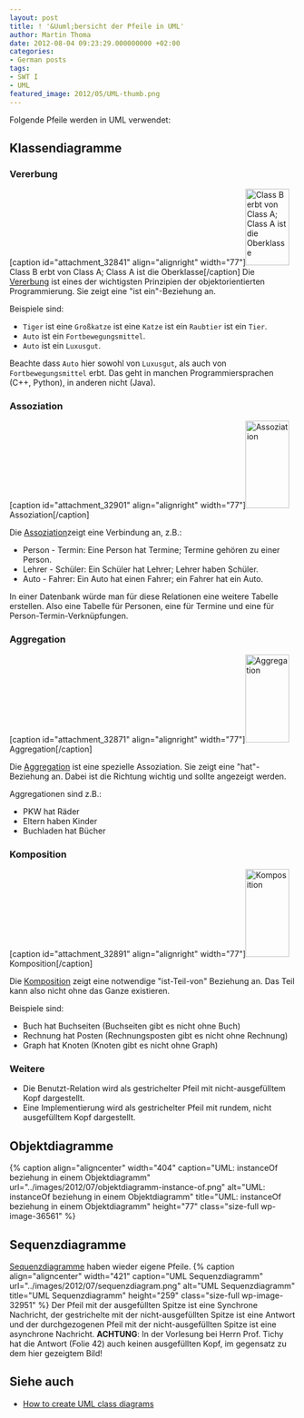 ```yaml
---
layout: post
title: ! '&Uuml;bersicht der Pfeile in UML'
author: Martin Thoma
date: 2012-08-04 09:23:29.000000000 +02:00
categories:
- German posts
tags:
- SWT I
- UML
featured_image: 2012/05/UML-thumb.png
---
```

Folgende Pfeile werden in UML verwendet:
<h2>Klassendiagramme</h2>
<h3>Vererbung</h3>
[caption id="attachment_32841" align="alignright" width="77"]<a href="http://martin-thoma.com/wp-content/uploads/2012/07/UML-vererbung.png"><img class="size-full wp-image-32841 " title="Class B erbt von Class A; Class A ist die Oberklasse" src="http://martin-thoma.com/wp-content/uploads/2012/07/UML-vererbung.png" alt="Class B erbt von Class A; Class A ist die Oberklasse" width="77" height="135" /></a> Class B erbt von Class A; Class A ist die Oberklasse[/caption]
Die <a href="http://de.wikipedia.org/wiki/Vererbung_(Programmierung)">Vererbung</a> ist eines der wichtigsten Prinzipien der objektorientierten Programmierung. Sie zeigt eine "ist ein"-Beziehung an.

Beispiele sind:
<ul>
  <li><code>Tiger</code> ist eine <code>Gro&szlig;katze</code> ist eine <code>Katze</code> ist ein <code>Raubtier</code> ist ein <code>Tier</code>.</li>
  <li><code>Auto</code> ist ein <code>Fortbewegungsmittel</code>.</li>
  <li><code>Auto</code> ist ein <code>Luxusgut</code>.</li>
</ul>

Beachte dass <code>Auto</code> hier sowohl von <code>Luxusgut</code>, als auch von <code>Fortbewegungsmittel</code> erbt. Das geht in manchen Programmiersprachen (C++, Python), in anderen nicht (Java). 

<h3>Assoziation</h3>
[caption id="attachment_32901" align="alignright" width="77"]<a href="http://martin-thoma.com/wp-content/uploads/2012/07/UML-assoziation.png"><img class="size-full wp-image-32901 " title="Assoziation" src="http://martin-thoma.com/wp-content/uploads/2012/07/UML-assoziation.png" alt="Assoziation" width="77" height="154" /></a> Assoziation[/caption]

Die <a href="http://de.wikipedia.org/wiki/Assoziation_(UML)">Assoziation</a>zeigt eine Verbindung an, z.B.:
<ul>
	<li>Person - Termin: Eine Person hat Termine; Termine geh&ouml;ren zu einer Person.</li>
	<li>Lehrer - Sch&uuml;ler: Ein Sch&uuml;ler hat Lehrer; Lehrer haben Sch&uuml;ler.</li>
	<li>Auto - Fahrer: Ein Auto hat einen Fahrer; ein Fahrer hat ein Auto.</li>
</ul>
In einer Datenbank w&uuml;rde man f&uuml;r diese Relationen eine weitere Tabelle erstellen. Also eine Tabelle f&uuml;r Personen, eine f&uuml;r Termine und eine f&uuml;r Person-Termin-Verkn&uuml;pfungen.
<h3>Aggregation</h3>
[caption id="attachment_32871" align="alignright" width="77"]<a href="http://martin-thoma.com/wp-content/uploads/2012/07/UML-aggregation.png"><img class="size-full wp-image-32871 " title="Aggregation" src="http://martin-thoma.com/wp-content/uploads/2012/07/UML-aggregation.png" alt="Aggregation" width="77" height="155" /></a> Aggregation[/caption]

Die <a href="http://de.wikipedia.org/wiki/Assoziation_(UML)#Aggregation">Aggregation</a> ist eine spezielle Assoziation. Sie zeigt eine "hat"-Beziehung an. Dabei ist die Richtung wichtig und sollte angezeigt werden.

Aggregationen sind z.B.:
<ul>
	<li>PKW hat R&auml;der</li>
	<li>Eltern haben Kinder</li>
	<li>Buchladen hat B&uuml;cher</li>
</ul>
<h3>Komposition</h3>
[caption id="attachment_32891" align="alignright" width="77"]<a href="http://martin-thoma.com/wp-content/uploads/2012/07/UML-komposition.png"><img class="size-full wp-image-32891 " title="Komposition" src="http://martin-thoma.com/wp-content/uploads/2012/07/UML-komposition.png" alt="Komposition" width="77" height="155" /></a> Komposition[/caption]

Die <a href="http://de.wikipedia.org/wiki/Komposition_(UML)#Komposition">Komposition</a> zeigt eine notwendige "ist-Teil-von" Beziehung an. Das Teil kann also nicht ohne das Ganze existieren.

Beispiele sind:
<ul>
	<li>Buch hat Buchseiten (Buchseiten gibt es nicht ohne Buch)</li>
	<li>Rechnung hat Posten (Rechnungsposten gibt es nicht ohne Rechnung)</li>
	<li>Graph hat Knoten (Knoten gibt es nicht ohne Graph)</li>
</ul>

<h3>Weitere</h3>
<ul>
  <li>Die Benutzt-Relation wird als gestrichelter Pfeil mit nicht-ausgef&uuml;lltem Kopf dargestellt.</li>
  <li>Eine Implementierung wird als gestrichelter Pfeil mit rundem, nicht ausgef&uuml;lltem Kopf dargestellt.</li>
</ul>

<h2>Objektdiagramme</h2>
{% caption align="aligncenter" width="404" caption="UML: instanceOf beziehung in einem Objektdiagramm" url="../images/2012/07/objektdiagramm-instance-of.png" alt="UML: instanceOf beziehung in einem Objektdiagramm" title="UML: instanceOf beziehung in einem Objektdiagramm" height="77" class="size-full wp-image-36561" %}

<h2>Sequenzdiagramme</h2>
<a href="http://de.wikipedia.org/wiki/Sequenzdiagramm">Sequenzdiagramme</a> haben wieder eigene Pfeile. 
{% caption align="aligncenter" width="421" caption="UML Sequenzdiagramm" url="../images/2012/07/sequenzdiagram.png" alt="UML Sequenzdiagramm" title="UML Sequenzdiagramm" height="259" class="size-full wp-image-32951" %}
Der Pfeil mit der ausgef&uuml;llten Spitze ist eine Synchrone Nachricht, der gestrichelte mit der nicht-ausgef&uuml;llten Spitze ist eine Antwort  und der durchgezogenen Pfeil mit der nicht-ausgef&uuml;llten Spitze ist eine asynchrone Nachricht.
<strong>ACHTUNG</strong>: In der Vorlesung bei Herrn Prof. Tichy hat die Antwort (Folie 42) auch keinen ausgef&uuml;llten Kopf, im gegensatz zu dem hier gezeigtem Bild!

<h2>Siehe auch</h2>
<ul>
	<li><a title="How to create UML class diagrams" href="http://martin-thoma.com/how-to-create-uml-class-diagrams/">How to create UML class diagrams</a></li>
</ul>
